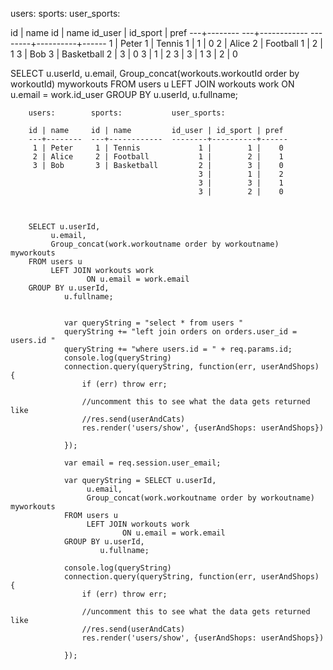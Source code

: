 users:        sports:           user_sports:

id | name     id | name         id_user | id_sport | pref
---+--------  ---+------------  --------+----------+------
 1 | Peter     1 | Tennis             1 |        1 |    0
 2 | Alice     2 | Football           1 |        2 |    1
 3 | Bob       3 | Basketball         2 |        3 |    0
                                      3 |        1 |    2
                                      3 |        3 |    1
                                      3 |        2 |    0



SELECT u.userId,
     u.email,
     Group_concat(workouts.workoutId order by workoutId) myworkouts
FROM users u
     LEFT JOIN workouts work
             ON u.email = work.id_user
GROUP BY u.userId,
        u.fullname;

        users:        sports:           user_sports:

        id | name     id | name         id_user | id_sport | pref
        ---+--------  ---+------------  --------+----------+------
         1 | Peter     1 | Tennis             1 |        1 |    0
         2 | Alice     2 | Football           1 |        2 |    1
         3 | Bob       3 | Basketball         2 |        3 |    0
                                              3 |        1 |    2
                                              3 |        3 |    1
                                              3 |        2 |    0



        SELECT u.userId,
             u.email,
             Group_concat(work.workoutname order by workoutname) myworkouts
        FROM users u
             LEFT JOIN workouts work
                     ON u.email = work.email
        GROUP BY u.userId,
                u.fullname;


                var queryString = "select * from users "
                queryString += "left join orders on orders.user_id = users.id "
                queryString += "where users.id = " + req.params.id;
                console.log(queryString)
                connection.query(queryString, function(err, userAndShops) {
                    if (err) throw err;

                    //uncomment this to see what the data gets returned like
                    //res.send(userAndCats)
                    res.render('users/show', {userAndShops: userAndShops})

                });

                var email = req.session.user_email;

                var queryString = SELECT u.userId,
                     u.email,
                     Group_concat(work.workoutname order by workoutname) myworkouts
                FROM users u
                     LEFT JOIN workouts work
                             ON u.email = work.email
                GROUP BY u.userId,
                        u.fullname;

                console.log(queryString)
                connection.query(queryString, function(err, userAndShops) {
                    if (err) throw err;

                    //uncomment this to see what the data gets returned like
                    //res.send(userAndCats)
                    res.render('users/show', {userAndShops: userAndShops})

                });
